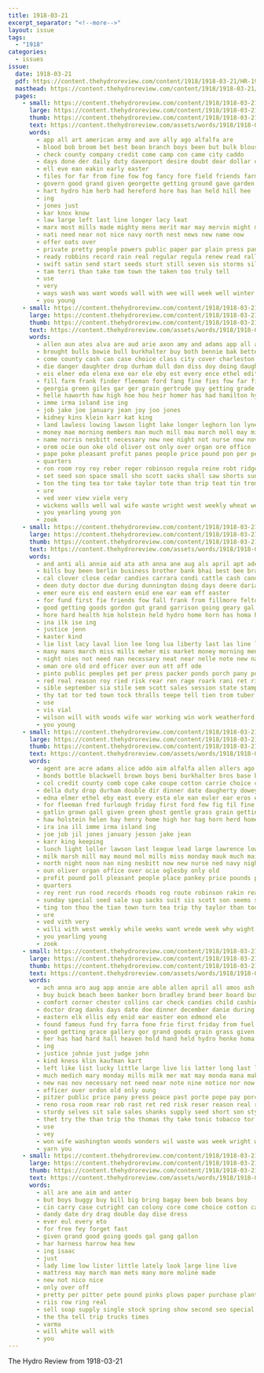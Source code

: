 ```yaml
---
title: 1918-03-21
excerpt_separator: "<!--more-->"
layout: issue
tags:
  - "1918"
categories:
  - issues
issue:
  date: 1918-03-21
  pdf: https://content.thehydroreview.com/content/1918/1918-03-21/HR-1918-03-21.pdf
  masthead: https://content.thehydroreview.com/content/1918/1918-03-21/masthead/HR-1918-03-21.jpg
  pages:
    - small: https://content.thehydroreview.com/content/1918/1918-03-21/small/HR-1918-03-21-01.jpg
      large: https://content.thehydroreview.com/content/1918/1918-03-21/large/HR-1918-03-21-01.jpg
      thumb: https://content.thehydroreview.com/content/1918/1918-03-21/thumbnails/HR-1918-03-21-01.jpg
      text: https://content.thehydroreview.com/assets/words/1918/1918-03-21/HR-1918-03-21-01.txt
      words:
        - app all art american army and ave ally ago alfalfa are
        - blood bob broom bet best bean branch boys been but bulk blouse bei
        - check county company credit come camp con came city caddo
        - days done der daily duty davenport desire doubt dear dollar dier date day dolar drought
        - ell eve ean eakin early easter
        - files for far from fine fow fog fancy fore field friends farm farmer
        - govern good grand given georgette getting ground gave garden
        - hart hydro him herb had hereford hore has han held hill hee
        - ing
        - jones just
        - kar knox know
        - law large left last line longer lacy leat
        - marx most mills made mighty mens merit mar may mervin might mine march matter
        - nati need near not nice navy north nest news new name now
        - offer oats over
        - private pretty people powers public paper par plain press pany president price pay plant pal place
        - ready robbins record rain real regular regula renew read rally rasure rathe
        - swift satin send start seeds sturt still seven sis storms silk season style states spring sir store sol said suit saine see south sale special silks set say sand saturday service shaffer sat small school second stock story such seed suits side
        - tam terri than take tom town the taken too truly tell
        - use
        - very
        - ways wash was want woods wall with wee will week well winter wait wear worlds wrede wheat way
        - you young
    - small: https://content.thehydroreview.com/content/1918/1918-03-21/small/HR-1918-03-21-02.jpg
      large: https://content.thehydroreview.com/content/1918/1918-03-21/large/HR-1918-03-21-02.jpg
      thumb: https://content.thehydroreview.com/content/1918/1918-03-21/thumbnails/HR-1918-03-21-02.jpg
      text: https://content.thehydroreview.com/assets/words/1918/1918-03-21/HR-1918-03-21-02.txt
      words:
        - allen aun ates alva are aud arie axon amy and adams app all acre agent ani ask aul alene ams august alice ana ara
        - brought bulls bowie bull burkhalter buy both bennie bak better betta barber bart blackwell bros been beat big boone burgess breed but bran boal bessie books bills blue brand brother baby best bale bulk back bonds board brooks beaver base
        - come county cash can case choice class city cover charleston company cattle church clarksville cobb cox col cake cosner cope camp care cross claude cher colt comb carry coe carver crear carrie cost caddo car clerk colony
        - die danger daughter drop durham dull don diss doy doing daugherty demand day
        - eis elmer eda elena exe ear ele eby est every ence ethel edith east edna eakin
        - fill farm frank finder fleeman ford fang fine fies fow far first for figures few friday fais from fred folk
        - georgia green giles gar ger grain gertrude guy getting grade gatlin gin grass goldie gave gay given grown ghost guest goods good
        - helle haworth haw high hoe hou heir homer has had hamilton hydro hettie hen hom helen home horse hale head hawkins henry haymond house hales harry her
        - imme irma island ise ing
        - job jake joe january jean joy joo jones
        - kidney kins klein karr kat king
        - land lawless lowing lawson light lake longer leghorn lon lyne leveque look lynch letter likes last lorene lena ley lot
        - money mae morning members man much mill mau march moll may might mares mand milk matter milling mound made moore mee mills marsh meal miss mail must mitchell meeker
        - name norris nesbitt necessary new nee night not nurse now nove ning
        - orem ocie oun oke old oliver ost only over organ ore office
        - pape poke pleasant profit panes people price pound pon per pee prayer pos pure public peebles pounds par poll present paper pay porter por patio
        - quarters
        - ron room roy rey reber reger robinson regula reine robt ridge rates rec rede route ridenour risk rent red ree ready rock rate robert ring run
        - set seed son space small sho scott sacks shall saw shorts sunday see stable seems sat service sale suit she strong sturdy size sales sam spell such sermon sil send schmidt sante sires short shine standard sick special sup sell shannon stock setting sailor sudan supply saturday staples shown six supper
        - ton the ting tea tor take taylor tote than trip teat tin trom tai tap too
        - ure
        - ved veer view viele very
        - wickens walls well wal wife waste wright west weekly wheat weather walter wey welle wrede weatherford wyatt walle wagoner with waller weeks wagon went week want whit while was way walch walt will weas wish
        - you yearling young yon
        - zook
    - small: https://content.thehydroreview.com/content/1918/1918-03-21/small/HR-1918-03-21-03.jpg
      large: https://content.thehydroreview.com/content/1918/1918-03-21/large/HR-1918-03-21-03.jpg
      thumb: https://content.thehydroreview.com/content/1918/1918-03-21/thumbnails/HR-1918-03-21-03.jpg
      text: https://content.thehydroreview.com/assets/words/1918/1918-03-21/HR-1918-03-21-03.txt
      words:
        - and anti ali annie aid ata ath anna ane aug als april apt ade aca allen all able amos are
        - bills buy been berlin business brother bank bhai best bee brand bane big baer brothers bruss buick burley better bonds box bradley buns
        - cal clover close cedar candies carrara condi cattle cash candy county care caddo city comfort cheney child cence cashier contras card clyde choice can corner con capi castner collin car
        - deen duty doctor due during dunnington doing days deere daria does day
        - emer eure eis end eastern enid ene ear eam eff easter
        - for fund first fie friends fow fall frank from fillmore felton fay fields fry fend firm friday famous floss fresh
        - good getting goods gordon gut grand garrison going geary gal grain gave
        - hore hard health him holstein held hydro home horn has homa hand hilger hie her heard hove hyde henty heen had hoard house hinton herne
        - ina ilk ise ing
        - justice jenn
        - kaster kind
        - lie list lacy laval lion lee long lua liberty last las line loan labor lal like left lilie little
        - many mans march miss mills meher mis market money morning men marche miller more mee mane much mat main made
        - night nies not need nan necessary neat near nelle note new nat ned now
        - oman ore old ord officer over oun ott off ode
        - pinto public peeples pet per press packer ponds porch pany pope pasty pad phenix peay peace princess pleasure pipe punch pitzer part present
        - red real reason roy ried risk rear ren rage roark rani ret rider rom rue rosa rough running richert
        - sible september sia stile sem scott sales session state stamps street star soc sister sek sum she sade see said seed store shanks style strike sick still shaw selk season spring sweet sunda sturdy service soon sale sat subject son special sunday sein sus storm som sand sino
        - thy tat tor ted town tock thralls teepe tell tien trom tuber try the tie turck trial them toledo teas than train tonie tron
        - use
        - vis vial
        - wilson will with woods wife war working win work weatherford way wise week was wit writer wil watt wile while wright waste washington why warning
        - you young
    - small: https://content.thehydroreview.com/content/1918/1918-03-21/small/HR-1918-03-21-04.jpg
      large: https://content.thehydroreview.com/content/1918/1918-03-21/large/HR-1918-03-21-04.jpg
      thumb: https://content.thehydroreview.com/content/1918/1918-03-21/thumbnails/HR-1918-03-21-04.jpg
      text: https://content.thehydroreview.com/assets/words/1918/1918-03-21/HR-1918-03-21-04.txt
      words:
        - agent are acre adams alice addo aim alfalfa allen allers ago alma and american august aud arian ard all ask alva
        - bonds bottle blackwell brown boys beni burkhalter bros base bis back been best bull barber bean buy breed brand buff big board boone bulls burgess better blue bird bulk bak bunch beaver bran baby brought bills brooks but blader both bowie business bro
        - col credit county comb cope cake coupe cotton carrie choice cox common cannon carver cobb cost city clar cross cash cordell cane cha cosner colony church case company camp care coo class clerk corn cattle can claude cardi cover car clarksville
        - della duty drop durham double dir dinner date daugherty dowey die dog daughter days danger davidson done
        - edna elmer ethel eby east every esta ele ean euler ear eros edwards eakins edith
        - for fleeman fred furlough friday first ford few fig fil fine falling fost from figures farm fellow fetters free fon frank fun folks
        - gatlin grown gall given green ghost gentle grass grain getting goldie gave guess grade guest good gertrude greeson
        - haw holstein helen hay henry home high hor hag horn herd homer hight hail had haworth head has hawkins hamilton her hul harry hale hettie horse harness hour hei heard house hurry hales hydro hinton heir
        - ira ina ill imme irma island ing
        - joe job jil jones january jesson jake jean
        - karr king keeping
        - lunch light loller lawson last league lead large lawrence lowing letter lot land leveque lew likes lena look lacy lake les leghorn larson
        - milk marsh mill may mound mol mills miss monday mauk much mail money mil mitchell miles must march made mares mater milling man many morning
        - north night noon nan ning nesbitt now new nurse ned navy nigh name neal not nates near nov norris
        - oun oliver organ office over ocie oglesby only old
        - profit pound poll pleasant people place pankey price pounds peebles paper phillip prayer plaster public pon per pure pay paylor packard
        - quarters
        - rey rent run rood records rhoads rog route robinson rakin ready rock rec robert red robt roy rates risk rom ridenour reber regular
        - sunday special seed sale sup sacks suit sis scott son seems second sam sit saw shall shor sales stock save susie strong supper sedan sailor sick set saturday sister see sell size sturdy sal schmidt shown short small sat sudan sing sermon sum shannon sands supply sayers spell setting shine service season she smith space shorts standard sires six
        - ting ton thou the tian town turn tea trip thy taylor than too take telling thelma thralls
        - ure
        - ved vith very
        - willi with west weekly while weeks want wrede week why wight wife weight weatherford waller wyatt wheat was waste wish wes well white walls will wil walt wagon
        - you yearling young
        - zook
    - small: https://content.thehydroreview.com/content/1918/1918-03-21/small/HR-1918-03-21-05.jpg
      large: https://content.thehydroreview.com/content/1918/1918-03-21/large/HR-1918-03-21-05.jpg
      thumb: https://content.thehydroreview.com/content/1918/1918-03-21/thumbnails/HR-1918-03-21-05.jpg
      text: https://content.thehydroreview.com/assets/words/1918/1918-03-21/HR-1918-03-21-05.txt
      words:
        - ach anna aro aug app annie are able allen april all amos ash and
        - buy buick beach been banker born bradley brand beer board business brothers big box breckenridge bruss black bills brother bank brett brought best burley bers bloom
        - comfort corner chester collins car check candies child cashier candy clover card city covey caddo custer county colony care chamber cross clark clear court close cedar cannon choice
        - doctor drag danks days date doe dinner december danie during day death
        - eastern elk ellis edy enid ear easter eon edmond ele
        - found famous fund fry farra fone frie first friday from fuel fillmore field fresh fields for fill friend frank fine friends fear few favor fell
        - good getting grace gallery gor grand goods grain grass given gelling gray greeson
        - her has had hard hall heaven hold hand held hydro henke homa hag hundred halls hare hed home heads herndon henry health hottle host hinton hal
        - ing
        - justice johnie just judge john
        - kind kness klin kaufman kart
        - left like list lucky little large live lis latter long last leash line laval labor lawton loss lua lease
        - much medich mary monday mills milk mer mat may monda mana mak mand miss market men main made money mans many march more mee
        - new nas nov necessary not need near note nine notice nor now night neighbor ning
        - officer over ordon old only oung
        - pitzer public price pany press peace past porte pope pay porch present ply phon proven pleasure pipe per phenix pence
        - reno rosa room rear rob rast ret red risk reser reason real ren rough richert rutherford
        - sturdy selves sit sale sales shanks supply seed short son style spring sus session sudan shaw service still sweet snapp shi storm saving star sud sat silk school sand summons sunday sary sines september special sell subject she save sick sion strike sible see state
        - thet try the than trip tho thomas thy take tonic tobacco tor tah them trial triplett turck toledo thrift town tae ted
        - use
        - vey
        - won wife washington woods wonders wil waste was week wright worthy writer wish working weatherford work will wisely wilson war with wise wire ware
        - yarn you
    - small: https://content.thehydroreview.com/content/1918/1918-03-21/small/HR-1918-03-21-06.jpg
      large: https://content.thehydroreview.com/content/1918/1918-03-21/large/HR-1918-03-21-06.jpg
      thumb: https://content.thehydroreview.com/content/1918/1918-03-21/thumbnails/HR-1918-03-21-06.jpg
      text: https://content.thehydroreview.com/assets/words/1918/1918-03-21/HR-1918-03-21-06.txt
      words:
        - all are ane aim and anter
        - but boys buggy buy bill big bring bagay been bob beans boy
        - cin carry case cutright can colony core come choice cotton cach
        - dandy date dry drag double day dise dress
        - ever eul every eto
        - for free fey forget fast
        - given grand good going goods gal gang gallon
        - har harness harrow hea hew
        - ing isaac
        - just
        - lady lime low lister little lately look large line live
        - mattress may march man mets many more moline made
        - new not nico nice
        - only over off
        - pretty per pitter pete pound pinks plows paper purchase plant present pinto pounds
        - riis row ring real
        - sell soap supply single stock spring show second seo special stalk store
        - the tha tell trip trucks times
        - varma
        - will white wall with
        - you
---
```


The Hydro Review from 1918-03-21

<!--more-->

